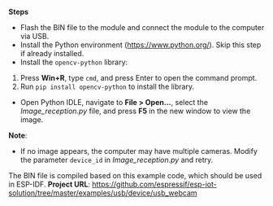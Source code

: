 **Steps** 

- Flash the BIN file to the module and connect the module to the computer via USB. 
- Install the Python environment (https://www.python.org/). Skip this step if already installed. 
- Install the `opencv-python` library: 
1. Press **Win+R**, type `cmd`, and press Enter to open the command prompt. 
2. Run `pip install opencv-python` to install the library. 
- Open Python IDLE, navigate to **File > Open...**, select the *Image_reception.py* file, and press **F5** in the new window to view the image. 

**Note**:

- If no image appears, the computer may have multiple cameras. Modify the parameter `device_id` in *Image_reception.py* and retry.

The BIN file is compiled based on this example code, which should be used in ESP-IDF. 
**Project URL**: 
https://github.com/espressif/esp-iot-solution/tree/master/examples/usb/device/usb_webcam